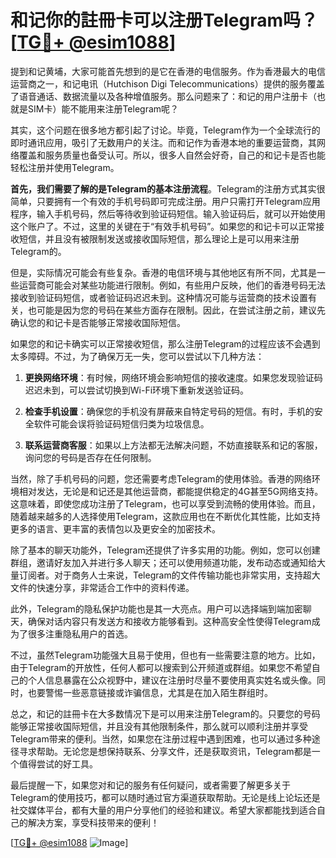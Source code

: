 # 和记你的註冊卡可以注册Telegram吗？[[TG💪+ @esim1088](https://t.me/s/esim1088)]

提到和记黄埔，大家可能首先想到的是它在香港的电信服务。作为香港最大的电信运营商之一，和记电讯（Hutchison Digi Telecommunications）提供的服务覆盖了语音通话、数据流量以及各种增值服务。那么问题来了：和记的用户注册卡（也就是SIM卡）能不能用来注册Telegram呢？

其实，这个问题在很多地方都引起了讨论。毕竟，Telegram作为一个全球流行的即时通讯应用，吸引了无数用户的关注。而和记作为香港本地的重要运营商，其网络覆盖和服务质量也备受认可。所以，很多人自然会好奇，自己的和记卡是否也能轻松注册并使用Telegram。

**首先，我们需要了解的是Telegram的基本注册流程**。Telegram的注册方式其实很简单，只要拥有一个有效的手机号码即可完成注册。用户只需打开Telegram应用程序，输入手机号码，然后等待收到验证码短信。输入验证码后，就可以开始使用这个账户了。不过，这里的关键在于“有效手机号码”。如果您的和记卡可以正常接收短信，并且没有被限制发送或接收国际短信，那么理论上是可以用来注册Telegram的。

但是，实际情况可能会有些复杂。香港的电信环境与其他地区有所不同，尤其是一些运营商可能会对某些功能进行限制。例如，有些用户反映，他们的香港号码无法接收到验证码短信，或者验证码迟迟未到。这种情况可能与运营商的技术设置有关，也可能是因为您的号码在某些方面存在限制。因此，在尝试注册之前，建议先确认您的和记卡是否能够正常接收国际短信。

如果您的和记卡确实可以正常接收短信，那么注册Telegram的过程应该不会遇到太多障碍。不过，为了确保万无一失，您可以尝试以下几种方法：

1. **更换网络环境**：有时候，网络环境会影响短信的接收速度。如果您发现验证码迟迟未到，可以尝试切换到Wi-Fi环境下重新发送验证码。
   
2. **检查手机设置**：确保您的手机没有屏蔽来自特定号码的短信。有时，手机的安全软件可能会误将验证码短信归类为垃圾信息。

3. **联系运营商客服**：如果以上方法都无法解决问题，不妨直接联系和记的客服，询问您的号码是否存在任何限制。

当然，除了手机号码的问题，您还需要考虑Telegram的使用体验。香港的网络环境相对发达，无论是和记还是其他运营商，都能提供稳定的4G甚至5G网络支持。这意味着，即使您成功注册了Telegram，也可以享受到流畅的使用体验。而且，随着越来越多的人选择使用Telegram，这款应用也在不断优化其性能，比如支持更多的语言、更丰富的表情包以及更安全的加密技术。

除了基本的聊天功能外，Telegram还提供了许多实用的功能。例如，您可以创建群组，邀请好友加入并进行多人聊天；还可以使用频道功能，发布动态或通知给大量订阅者。对于商务人士来说，Telegram的文件传输功能也非常实用，支持超大文件的快速分享，非常适合工作中的资料传递。

此外，Telegram的隐私保护功能也是其一大亮点。用户可以选择端到端加密聊天，确保对话内容只有发送方和接收方能够看到。这种高安全性使得Telegram成为了很多注重隐私用户的首选。

不过，虽然Telegram功能强大且易于使用，但也有一些需要注意的地方。比如，由于Telegram的开放性，任何人都可以搜索到公开频道或群组。如果您不希望自己的个人信息暴露在公众视野中，建议在注册时尽量不要使用真实姓名或头像。同时，也要警惕一些恶意链接或诈骗信息，尤其是在加入陌生群组时。

总之，和记的註冊卡在大多数情况下是可以用来注册Telegram的。只要您的号码能够正常接收国际短信，并且没有其他限制条件，那么就可以顺利注册并享受Telegram带来的便利。当然，如果您在注册过程中遇到困难，也可以通过多种途径寻求帮助。无论您是想保持联系、分享文件，还是获取资讯，Telegram都是一个值得尝试的好工具。

最后提醒一下，如果您对和记的服务有任何疑问，或者需要了解更多关于Telegram的使用技巧，都可以随时通过官方渠道获取帮助。无论是线上论坛还是社交媒体平台，都有大量的用户分享他们的经验和建议。希望大家都能找到适合自己的解决方案，享受科技带来的便利！

[[TG💪+ @esim1088](https://t.me/s/esim1088) ![Image](https://i.postimg.cc/4NQfJmqS/Snipaste-2025-05-13-00-14-12.png)]
